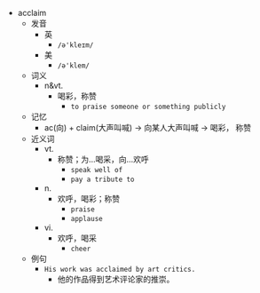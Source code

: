 - acclaim
  - 发音
    - 英
      - `/ə'kleɪm/`
    - 美
      - `/ə'klem/`
  - 词义
    - n&vt.
      - 喝彩，称赞
        - `to praise someone or something publicly`
  - 记忆
    - ac(向) + claim(大声叫喊) → 向某人大声叫喊 → 喝彩， 称赞
  - 近义词
    - vt.
      - 称赞；为…喝采，向…欢呼
        - `speak well of`
        - `pay a tribute to`
    - n.
      - 欢呼，喝彩；称赞
        - `praise`
        - `applause`
    - vi.
      - 欢呼，喝采
        - `cheer`
  - 例句
    - `His work was acclaimed by art critics.`
      - 他的作品得到艺术评论家的推崇。

